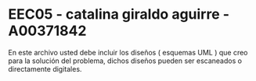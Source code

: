 # EEC05 - catalina giraldo aguirre - A00371842

En este archivo usted debe incluir los diseños ( esquemas UML ) que creo para la solución del problema, dichos diseños pueden ser escaneados o directamente digitales.
